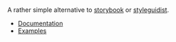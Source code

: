 # <Demos />

A rather simple alternative to [storybook](https://storybook.js.org/) or [styleguidist](https://react-styleguidist.js.org/).

- [Documentation](./src)
- [Examples](./src/index.dev.tsx)
